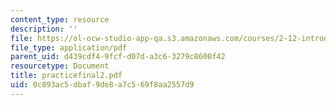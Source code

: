 ```yaml
---
content_type: resource
description: ''
file: https://ol-ocw-studio-app-qa.s3.amazonaws.com/courses/2-12-introduction-to-robotics-fall-2005/0c893ac5dbaf9de8a7c569f8aa2557d9_practicefinal2.pdf
file_type: application/pdf
parent_uid: d439cdf4-9fcf-d07d-a3c6-3279c8600f42
resourcetype: Document
title: practicefinal2.pdf
uid: 0c893ac5-dbaf-9de8-a7c5-69f8aa2557d9
---
```

